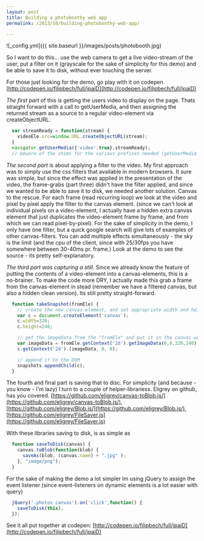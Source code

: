 ```yaml
---
layout: post
title: Building a photoboothy web app
permalink: /2013/10/building-photoboothy-web-app/

---
```


![_config.yml]({{ site.baseurl }}/images/posts/photobooth.jpg)

So I want to do this... use the web camera to get a live video-stream of the user, put a filter on it (grayscale for the sake of simplicity for this demo) and be able to save it to disk, without ever touching the server. 

For those just looking for the demo, go play with it on codepen. [http://codepen.io/filipbech/full/jpaiD](http://codepen.io/filipbech/full/jpaiD)

*The first part* of this is getting the users video to display on the page. Thats straight forward with a call to getUserMedia, and then assigning the returned stream as a source to a regular video-element via createObjectURL. 
```js
  var streamReady = function(stream) {
    videoEle.src=window.URL.createObjectURL(stream);
  }
  navigator.getUserMedia({'video':true},streamReady);
  // beware of the shims for the various prefixes needed (getUserMedia and createObjectURL). 
```

*The second part* is about applying a filter to the video. My first approach was to simply use the css filters that available in modern browsers. It sure was simple, but since the effect was applied in the presentation of the video, the frame-grabs (part three) didn't have the filter applied, and since we wanted to be able to save it to disk, we needed another solution. Canvas to the rescue. For each frame (read recurring loop) we look at the video and pixel by pixel apply the filter to the canvas element. (since we can't look at individual pixels on a video-element, I actually have a hidden extra canvas element that just duplicates the video-element frame by frame, and from which we can read pixel-by-pixel). 
For the sake of simplicity in the demo, I only have óne filter, but a quick google search will give lots of examples of other canvas-filters. You can add multiple effects simultaneously - the sky is the limit (and the cpu of the client, since with 25/30fps you have somewhere between 30-40ms pr. frame.)
Look at the demo to see the source - its pretty self-explanatory. 

*The third part was capturing a still*. Since we already know the feature of putting the contents of a video-element into a canvas-elements, this is a no-brainer. To make the code more DRY, I actually made this grab a frame from the canvas-element in stead (remember we have a filtered canvas, but also a hidden clean version). Its still pretty straight-forward. 
```js
  function takeSnapshot(fromEle) {
    // create the new canvas-element, and set appropriate width and height
    var c = document.createElement('canvas'); 
    c.width=320;
    c.height=240;

    // get the imageData from the "fromEle" and put it in the canvas we just created
    var imageData = fromEle.getContext('2d').getImageData(0,0,320,240);
    c.getContext('2d').(imageData, 0, 0);

    // append it to the DOM
    snapshots.appendChild(c);
  }
```

The fourth and final part is saving that to disc. For simplicity (and because - you know - I'm lazy) I turn to a couple of helper-librariess. Eligrey on github, has you covered. [https://github.com/eligrey/canvas-toBlob.js/](https://github.com/eligrey/canvas-toBlob.js/), [https://github.com/eligrey/Blob.js/](https://github.com/eligrey/Blob.js/), [https://github.com/eligrey/FileSaver.js](https://github.com/eligrey/FileSaver.js)

With these libraries saving to disk, is as simple as 
```js
  function saveToDisk(canvas) {
    canvas.toBlob(function(blob) {
      saveAs(blob, (canvas.name) + ".jpg" );
    }, "image/png");
  }
```

For the sake of making the demo a lot simpler Im using jQuery to assign the event listener (since event-listeners on dynamic elements is a lot easier with query) 
```js
  jQuery('.photos canvas').on('click',function() {
    saveToDisk(this);
  });
```

See it all put together at codepen: [http://codepen.io/filipbech/full/jpaiD](http://codepen.io/filipbech/full/jpaiD)